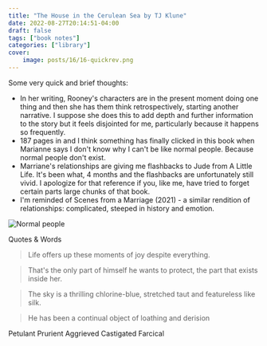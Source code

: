 ```yaml
---
title: "The House in the Cerulean Sea by TJ Klune"
date: 2022-08-27T20:14:51-04:00
draft: false
tags: ["book notes"]
categories: ["library"]
cover:
    image: posts/16/16-quickrev.png
---
```


Some very quick and brief thoughts:

- In her writing, Rooney's characters are in the present moment doing one thing and then she has them think retrospectively, starting another narrative. I suppose she does this to add depth and further information to the story but it feels disjointed for me, particularly because it happens so frequently.
- 187 pages in and I think something has finally clicked in this book when Marianne says I don't know why I can't be like normal people. Because normal people don't exist.
- Marriane's relationships are giving me flashbacks to Jude from A Little Life. It's been what, 4 months and the flashbacks are unfortunately still vivid. I apologize for that reference if you, like me, have tried to forget certain parts large chunks of that book.
- I'm reminded of Scenes from a Marriage (2021) - a similar rendition of relationships: complicated, steeped in history and emotion.

![Normal people](/posts/16/normalpeople1.png)

Quotes & Words

> Life offers up these moments of joy despite everything.

> That's the only part of himself he wants to protect, the part that exists inside her.

> The sky is a thrilling chlorine-blue, stretched taut and featureless like silk.

> He has been a continual object of loathing and derision

Petulant
Prurient
Aggrieved
Castigated
Farcical
